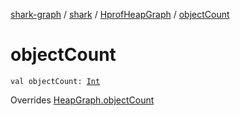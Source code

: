 [shark-graph](../../index.md) / [shark](../index.md) / [HprofHeapGraph](index.md) / [objectCount](./object-count.md)

# objectCount

`val objectCount: `[`Int`](https://kotlinlang.org/api/latest/jvm/stdlib/kotlin/-int/index.html)

Overrides [HeapGraph.objectCount](../-heap-graph/object-count.md)

